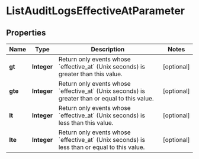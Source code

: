 

# ListAuditLogsEffectiveAtParameter


## Properties

| Name | Type | Description | Notes |
|------------ | ------------- | ------------- | -------------|
|**gt** | **Integer** | Return only events whose &#x60;effective_at&#x60; (Unix seconds) is greater than this value. |  [optional] |
|**gte** | **Integer** | Return only events whose &#x60;effective_at&#x60; (Unix seconds) is greater than or equal to this value. |  [optional] |
|**lt** | **Integer** | Return only events whose &#x60;effective_at&#x60; (Unix seconds) is less than this value. |  [optional] |
|**lte** | **Integer** | Return only events whose &#x60;effective_at&#x60; (Unix seconds) is less than or equal to this value. |  [optional] |



